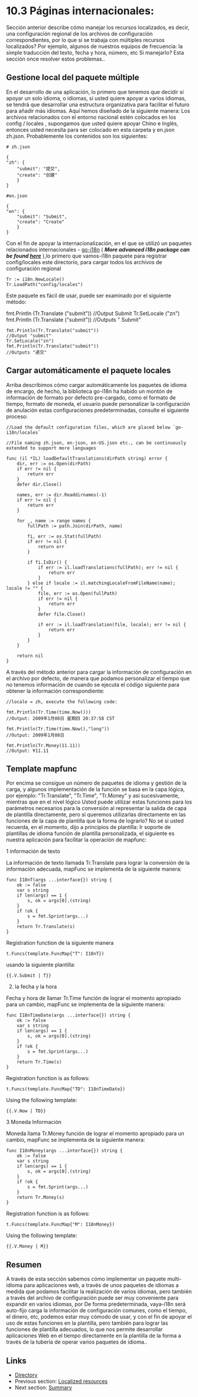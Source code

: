 # 10.3 Páginas internacionales:
Sección anterior describe cómo manejar los recursos localizados, es decir, una configuración regional de los archivos de configuración correspondientes, por lo que si se trabaja con múltiples recursos localizados? Por ejemplo, algunos de nuestros equipos de frecuencia: la simple traducción del texto, fecha y hora, número, etc Si manejarlo? Esta sección once resolver estos problemas..

## Gestione local del paquete múltiple

En el desarrollo de una aplicación, lo primero que tenemos que decidir si apoyar un solo idioma, o idiomas, si usted quiere apoyar a varios idiomas, se tendrá que desarrollar una estructura organizativa para facilitar el futuro para añadir más idiomas. Aquí hemos diseñado de la siguiente manera: Los archivos relacionados con el entorno nacional estén colocados en los config / locales , supongamos que usted quiere apoyar Chino e Inglés, entonces usted necesita para ser colocado en esta carpeta y en.json zh.json. Probablemente los contenidos son los siguientes:

	# zh.json

	{
	"zh": {
		"submit": "提交",
		"create": "创建"
		}
	}

	#en.json

	{
	"en": {
		"submit": "Submit",
		"create": "Create"
		}
	}

Con el fin de apoyar la internacionalización, en el que se utilizó un paquetes relacionados internacionales - [go-i18n](https://github.com/astaxie/go-i18n) ( ***More advanced i18n package can be found [here](https://github.com/beego/i18n)*** ),lo primero que vamos-i18n paquete para registrar config/locales este directorio, para cargar todos los archivos de configuración regional

	Tr := i18n.NewLocale()
	Tr.LoadPath("config/locales")

Este paquete es fácil de usar, puede ser examinado por el siguiente método:

fmt.Println (Tr.Translate ("submit"))
//Output Submit
Tr.SetLocale ("zn")
fmt.Println (Tr.Translate ("submit"))
//Outputs " Submit"

	fmt.Println(Tr.Translate("submit"))
	//Output "submit"
	Tr.SetLocale("zn")
	fmt.Println(Tr.Translate("submit"))
	//Outputs "递交"

## Cargar automáticamente el paquete locales

Arriba describimos cómo cargar automáticamente los paquetes de idioma de encargo, de hecho, la biblioteca go-i18n ha habido un montón de información de formato por defecto pre-cargado, como el formato de tiempo, formato de moneda, el usuario puede personalizar la configuración de anulación estas configuraciones predeterminadas, consulte el siguiente proceso:

	//Load the default configuration files, which are placed below `go-i18n/locales`

	//File naming zh.json, en-json, en-US.json etc., can be continuously extended to support more languages

	func (il *IL) loadDefaultTranslations(dirPath string) error {
		dir, err := os.Open(dirPath)
		if err != nil {
			return err
		}
		defer dir.Close()

		names, err := dir.Readdirnames(-1)
		if err != nil {
			return err
		}

		for _, name := range names {
			fullPath := path.Join(dirPath, name)

			fi, err := os.Stat(fullPath)
			if err != nil {
				return err
			}

			if fi.IsDir() {
				if err := il.loadTranslations(fullPath); err != nil {
					return err
				}
			} else if locale := il.matchingLocaleFromFileName(name); locale != "" {
				file, err := os.Open(fullPath)
				if err != nil {
					return err
				}
				defer file.Close()

				if err := il.loadTranslation(file, locale); err != nil {
					return err
				}
			}
		}

		return nil
	}

A través del método anterior para cargar la información de configuración en el archivo por defecto, de manera que podamos personalizar el tiempo que no tenemos información de cuando se ejecuta el código siguiente para obtener la información correspondiente:

	//locale = zh, execute the following code:

	fmt.Println(Tr.Time(time.Now()))
	//Output: 2009年1月08日 星期四 20:37:58 CST

	fmt.Println(Tr.Time(time.Now(),"long"))
	//Output: 2009年1月08日

	fmt.Println(Tr.Money(11.11))
	//Output: ¥11.11

## Template mapfunc

Por encima se consigue un número de paquetes de idioma y gestión de la carga, y algunos implementación de la función se basa en la capa lógica, por ejemplo: "Tr.Translate", "Tr.Time", "Tr.Money" y así sucesivamente, mientras que en el nivel lógico Usted puede utilizar estas funciones para los parámetros necesarios para la conversión al representar la salida de capa de plantilla directamente, pero si queremos utilizarlas directamente en las funciones de la capa de plantilla que la forma de lograrlo? No sé si usted recuerda, en el momento, dijo a principios de plantilla: Ir soporte de plantillas de idioma función de plantilla personalizada, el siguiente es nuestra aplicación para facilitar la operación de mapfunc:

1  información de texto

La información de texto llamada Tr.Translate para lograr la conversión de la información adecuada, mapFunc se implementa de la siguiente manera:

	func I18nT(args ...interface{}) string {
		ok := false
		var s string
		if len(args) == 1 {
			s, ok = args[0].(string)
		}
		if !ok {
			s = fmt.Sprint(args...)
		}
		return Tr.Translate(s)
	}

Registration function de la siguiente manera

	t.Funcs(template.FuncMap{"T": I18nT})

usando la siguiente plantilla:

	{{.V.Submit | T}}


2. la fecha y la hora

Fecha y hora de llamar Tr.Time función de lograr el momento apropiado para un cambio, mapFunc se implementa de la siguiente manera:

	func I18nTimeDate(args ...interface{}) string {
		ok := false
		var s string
		if len(args) == 1 {
			s, ok = args[0].(string)
		}
		if !ok {
			s = fmt.Sprint(args...)
		}
		return Tr.Time(s)
	}

Registration function is as follows:

	t.Funcs(template.FuncMap{"TD": I18nTimeDate})

Using the following template:

	{{.V.Now | TD}}

3 Moneda Información

Moneda llama Tr.Money función de lograr el momento apropiado para un cambio, mapFunc se implementa de la siguiente manera:

	func I18nMoney(args ...interface{}) string {
		ok := false
		var s string
		if len(args) == 1 {
			s, ok = args[0].(string)
		}
		if !ok {
			s = fmt.Sprint(args...)
		}
		return Tr.Money(s)
	}

Registration function is as follows:

	t.Funcs(template.FuncMap{"M": I18nMoney})

Using the following template:

	{{.V.Money | M}}

## Resumen

A través de esta sección sabemos cómo implementar un paquete multi-idioma para aplicaciones web, a través de unos paquetes de idiomas a medida que podamos facilitar la realización de varios idiomas, pero también a través del archivo de configuración puede ser muy conveniente para expandir en varios idiomas, por De forma predeterminada, vaya-i18n será auto-fijo carga la información de configuración comunes, como el tiempo, el dinero, etc, podemos estar muy cómodo de usar, y con el fin de apoyar el uso de estas funciones en la plantilla, pero también para lograr las funciones de plantilla adecuados, lo que nos permite desarrollar aplicaciones Web en el tiempo directamente en la plantilla de la forma a través de la tubería de operar varios paquetes de idioma..

## Links

- [Directory](preface.md)
- Previous section: [Localized resources](10.2.md)
- Next section: [Summary](10.4.md)
